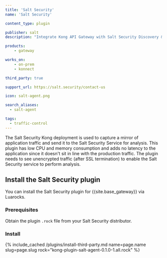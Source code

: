 ```yaml
---
title: 'Salt Security'
name: 'Salt Security'

content_type: plugin

publisher: salt
description: "Integrate Kong API Gateway with Salt Security Discovery & Prevention for API-based apps"

products:
    - gateway

works_on:
    - on-prem
    - konnect

third_party: true

support_url: https://salt.security/contact-us

icon: salt-agent.png

search_aliases:
  - salt-agent

tags:
  - traffic-control
---
```


The Salt Security Kong deployment is used to capture a mirror of application traffic and send it to the Salt Security Service for analysis.
This plugin has low CPU and memory consumption and adds no latency to the application since it doesn't sit in line with the production traffic.
The plugin needs to see unencrypted traffic (after SSL termination) to enable the Salt Security service to perform analysis.

## Install the Salt Security plugin

You can install the Salt Security plugin for {{site.base_gateway}} via Luarocks.

### Prerequisites

Obtain the plugin `.rock` file from your Salt Security distributor.

### Install

{% include_cached /plugins/install-third-party.md name=page.name slug=page.slug rock="kong-plugin-salt-agent-0.1.0-1.all.rock" %}
